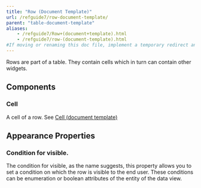 ```yaml
---
title: "Row (Document Template)"
url: /refguide7/row-document-template/
parent: "table-document-template"
aliases:
    - /refguide7/Row+(document+template).html
    - /refguide7/row-(document-template).html
#If moving or renaming this doc file, implement a temporary redirect and let the respective team know they should update the URL in the product. See Mapping to Products for more details.
---
```


Rows are part of a table. They contain cells which in turn can contain other widgets.

## Components

### Cell

A cell of a row. See [Cell (document template)](/refguide/cell-document-template/)

## Appearance Properties

### Condition for visible.

The condition for visible, as the name suggests, this property allows you to set a condition on which the row is visible to the end user. These conditions can be enumeration or boolean attributes of the entity of the data view.
